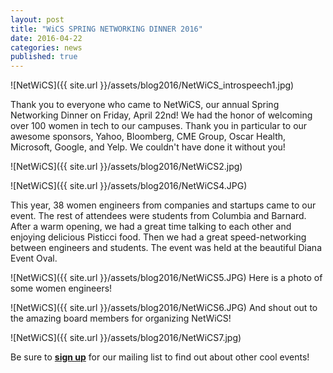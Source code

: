 ```yaml
---
layout: post
title: "WiCS SPRING NETWORKING DINNER 2016"
date: 2016-04-22
categories: news
published: true
---
```

![NetWiCS]({{ site.url }}/assets/blog2016/NetWiCS_introspeech1.jpg)

Thank you to everyone who came to NetWiCS, our annual Spring Networking Dinner on Friday, April 22nd! We had the honor of welcoming over 100 women in tech to our campuses. Thank you in particular to our awesome sponsors, Yahoo, Bloomberg, CME Group, Oscar Health, Microsoft, Google, and Yelp. We couldn't have done it without you!

![NetWiCS]({{ site.url }}/assets/blog2016/NetWiCS2.jpg)

![NetWiCS]({{ site.url }}/assets/blog2016/NetWiCS4.JPG)

This year, 38 women engineers from companies and startups came to our event. The rest of attendees were students from Columbia and Barnard. After a warm opening, we had a great time talking to each other and enjoying delicious Pisticci food. Then we had a great speed-networking between engineers and students. The event was held at the beautiful Diana Event Oval.

![NetWiCS]({{ site.url }}/assets/blog2016/NetWiCS5.JPG)
Here is a photo of some women engineers!

![NetWiCS]({{ site.url }}/assets/blog2016/NetWiCS6.JPG)
And shout out to the amazing board members for organizing NetWiCS!

![NetWiCS]({{ site.url }}/assets/blog2016/NetWiCS7.jpg)

Be sure to [**sign up**][mailinglist] for our mailing list to find out about other cool events! 

[mailinglist]: http://columbia.us9.list-manage.com/subscribe?u=4c6a1c710f8ab9cce10272368&id=593b5faa43

